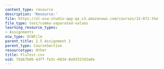 ```yaml
---
content_type: resource
description: 'Resource:'
file: https://ol-ocw-studio-app-qa.s3.amazonaws.com/courses/15-071-the-analytics-edge-spring-2017/7dab7b0643fffe3c60340a93323d2a0a_FluTest.csv
file_type: text/comma-separated-values
learning_resource_types:
- Assignments
ocw_type: OCWFile
parent_title: 2.5 Assignment 2
parent_type: CourseSection
resourcetype: Other
title: FluTest.csv
uid: 7dab7b06-43ff-fe3c-6034-0a93323d2a0a
---
```

